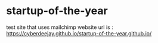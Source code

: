 # startup-of-the-year
test site that uses mailchimp
website url is :
https://cyberdeejay.github.io/startup-of-the-year.github.io/
